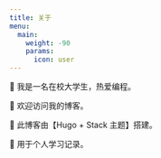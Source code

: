 ```yaml
---
title: 关于
menu:
  main:
    weight: -90
    params:
      icon: user
---
```


👋 我是一名在校大学生，热爱编程。

🖖 欢迎访问我的博客。

🥳 此博客由【Hugo + Stack 主题】搭建。

📖 用于个人学习记录。
